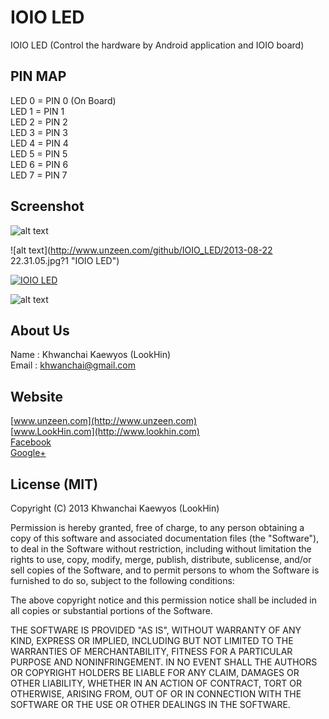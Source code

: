 IOIO LED
===============

IOIO LED (Control the hardware by Android application and IOIO board)

## PIN MAP
LED 0 = PIN 0 (On Board)  
LED 1 = PIN 1  
LED 2 = PIN 2  
LED 3 = PIN 3  
LED 4 = PIN 4  
LED 5 = PIN 5  
LED 6 = PIN 6  
LED 7 = PIN 7  

## Screenshot

![alt text](http://www.unzeen.com/github/IOIO_LED/2013-08-21_23-51-26.png?1 "IOIO LED")

![alt text](http://www.unzeen.com/github/IOIO_LED/2013-08-22 22.31.05.jpg?1 "IOIO LED")

[![IOIO LED](http://img.youtube.com/vi/pjaOd8ZdcsM/0.jpg)](http://www.youtube.com/watch?v=pjaOd8ZdcsM)

![alt text](http://www.unzeen.com/github/IOIO_LED/fritzing-ioio-led.jpg "IOIO LED")


## About Us
Name : Khwanchai Kaewyos (LookHin)  
Email : khwanchai@gmail.com

## Website
[www.unzeen.com](http://www.unzeen.com)  
[www.LookHin.com](http://www.lookhin.com)  
[Facebook](https://www.facebook.com/LookHin)  
[Google+](https://plus.google.com/u/0/115201343913237885999/posts)




## License (MIT)

Copyright (C) 2013 Khwanchai Kaewyos (LookHin)

Permission is hereby granted, free of charge, to any person obtaining a copy of this software and associated documentation files (the "Software"), to deal in the Software without restriction, including without limitation the rights to use, copy, modify, merge, publish, distribute, sublicense, and/or sell copies of the Software, and to permit persons to whom the Software is furnished to do so, subject to the following conditions:

The above copyright notice and this permission notice shall be included in all copies or substantial portions of the Software.

THE SOFTWARE IS PROVIDED "AS IS", WITHOUT WARRANTY OF ANY KIND, EXPRESS OR IMPLIED, INCLUDING BUT NOT LIMITED TO THE WARRANTIES OF MERCHANTABILITY, FITNESS FOR A PARTICULAR PURPOSE AND NONINFRINGEMENT. IN NO EVENT SHALL THE AUTHORS OR COPYRIGHT HOLDERS BE LIABLE FOR ANY CLAIM, DAMAGES OR OTHER LIABILITY, WHETHER IN AN ACTION OF CONTRACT, TORT OR OTHERWISE, ARISING FROM, OUT OF OR IN CONNECTION WITH THE SOFTWARE OR THE USE OR OTHER DEALINGS IN THE SOFTWARE.

